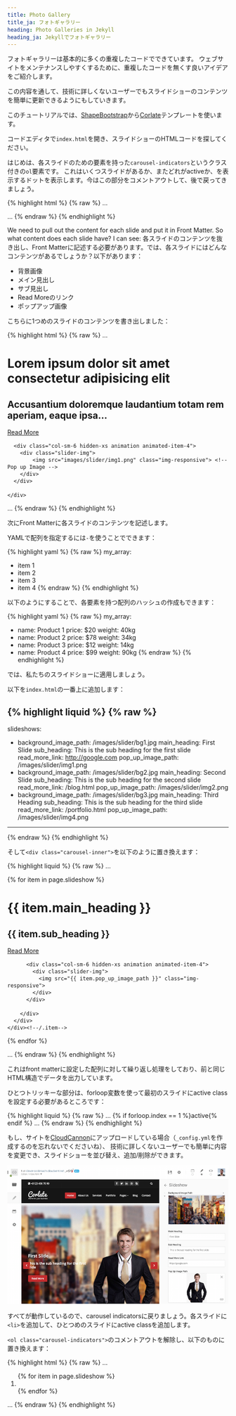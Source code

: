 ```yaml
---
title: Photo Gallery
title_ja: フォトギャラリー
heading: Photo Galleries in Jekyll
heading_ja: Jekyllでフォトギャラリー
---
```


フォトギャラリーは基本的に多くの重複したコードでできています。
ウェブサイトをメンテナンスしやすくするために、重複したコードを無くす良いアイデアをご紹介します。

この内容を通して、技術に詳しくないユーザーでもスライドショーのコンテンツを簡単に更新できるようにもしていきます。

このチュートリアルでは、[ShapeBootstrap](http://shapebootstrap.net/)から[Corlate](http://shapebootstrap.net/download?id=439)テンプレートを使います。

コードエディタで`index.html`を開き、スライドショーのHTMLコードを探してください。

はじめは、各スライドのための要素を持った`carousel-indicators`というクラス付きの`ol`要素です。
これはいくつスライドがあるか、またどれがactiveか、を表示するドットを表示します。今はこの部分をコメントアウトして、後で戻ってきましょう。

{% highlight html %}
{% raw %}
...
<!--<ol class="carousel-indicators">
    <li data-target="#main-slider" data-slide-to="0" class="active"></li>
    <li data-target="#main-slider" data-slide-to="1"></li>
    <li data-target="#main-slider" data-slide-to="2"></li>
</ol>-->
...
{% endraw %}
{% endhighlight %}

We need to pull out the content for each slide and put it in Front Matter. So what content does each slide have? I can see:
各スライドのコンテンツを抜き出し、Front Matterに記述する必要があります。では、各スライドにはどんなコンテンツがあるでしょうか？以下があります：

* 背景画像
* メイン見出し
* サブ見出し
* Read Moreのリンク
* ポップアップ画像

こちらに1つめのスライドのコンテンツを書き出しました：

{% highlight html %}
{% raw %}
...
<div class="item active" style="background-image: url(images/slider/bg1.jpg)"> <!-- Background Image -->
  <div class="container">
    <div class="row slide-margin">
      <div class="col-sm-6">
        <div class="carousel-content">
          <h1 class="animation animated-item-1">Lorem ipsum dolor sit amet consectetur adipisicing elit</h1> <!-- Main Heading -->
          <h2 class="animation animated-item-2">Accusantium doloremque laudantium totam rem aperiam, eaque ipsa...</h2> <!-- Sub Heading -->
          <a class="btn-slide animation animated-item-3" href="#">Read More</a> <!-- Read More Link -->
        </div>
      </div>

      <div class="col-sm-6 hidden-xs animation animated-item-4">
        <div class="slider-img">
            <img src="images/slider/img1.png" class="img-responsive"> <!-- Pop up Image -->
        </div>
      </div>

    </div>
  </div>
</div>
...
{% endraw %}
{% endhighlight %}

次にFront Matterに各スライドのコンテンツを記述します。

YAMLで配列を指定するには`-`を使うことでできます：

{% highlight yaml %}
{% raw %}
my_array:
  - item 1
  - item 2
  - item 3
  - item 4
{% endraw %}
{% endhighlight %}

以下のようにすることで、各要素を持つ配列のハッシュの作成もできます：

{% highlight yaml %}
{% raw %}
my_array:
  - name: Product 1
    price: $20
    weight: 40kg
  - name: Product 2
    price: $78
    weight: 34kg
  - name: Product 3
    price: $12
    weight: 14kg
  - name: Product 4
    price: $99
    weight: 90kg
{% endraw %}
{% endhighlight %}

では、私たちのスライドショーに適用しましょう。

以下を`index.html`の一番上に追加します：

{% highlight liquid %}
{% raw %}
---
slideshows:
  - background_image_path: /images/slider/bg1.jpg
    main_heading: First Slide
    sub_heading: This is the sub heading for the first slide
    read_more_link: http://google.com
    pop_up_image_path: /images/slider/img1.png
  - background_image_path: /images/slider/bg2.jpg
    main_heading: Second Slide
    sub_heading: This is the sub heading for the second slide
    read_more_link: /blog.html
    pop_up_image_path: /images/slider/img2.png
  - background_image_path: /images/slider/bg3.jpg
    main_heading: Third Heading
    sub_heading: This is the sub heading for the third slide
    read_more_link: /portfolio.html
    pop_up_image_path: /images/slider/img4.png
---
{% endraw %}
{% endhighlight %}

そして`<div class="carousel-inner">`を以下のように置き換えます：

{% highlight liquid %}
{% raw %}
...
<div class="carousel-inner">
  {% for item in page.slideshow %}
    <div class="item {% if forloop.index == 1 %}active{% endif %}" style="background-image: url({{ item.background_image_path }})">
      <div class="container">
        <div class="row slide-margin">
          <div class="col-sm-6">
            <div class="carousel-content">
              <h1 class="animation animated-item-1">{{ item.main_heading }}</h1>
              <h2 class="animation animated-item-2">{{ item.sub_heading }}</h2>
              <a class="btn-slide animation animated-item-3" href="{{ item.read_more_link }}">Read More</a>
            </div>
          </div>

          <div class="col-sm-6 hidden-xs animation animated-item-4">
            <div class="slider-img">
              <img src="{{ item.pop_up_image_path }}" class="img-responsive">
            </div>
          </div>

        </div>
      </div>
    </div><!--/.item-->
  {% endfor %}
</div><!--/.carousel-inner-->
...
{% endraw %}
{% endhighlight %}

これはfront matterに設定した配列に対して繰り返し処理をしており、前と同じHTML構造でデータを出力しています。

ひとつトリッキーな部分は、forloop変数を使って最初のスライドにactive classを設定する必要があるところです：

{% highlight liquid %}
{% raw %}
...
{% if forloop.index == 1 %}active{% endif %}
...
{% endraw %}
{% endhighlight %}

もし、サイトを[CloudCannon](http://cloudcannon.com)にアップロードしている場合（`_config.yml`を作成するのを忘れないでくださいね）、
技術に詳しくないユーザーでも簡単に内容を変更でき、スライドショーを並び替え、追加/削除ができます。

![CloudCannon Front Matter](/img/tutorials/slideshow/cloudcannon.png)

すべてが動作しているので、carousel indicatorsに戻りましょう。各スライドに`<li>`を追加して、ひとつめのスライドにactive classを追加します。

`<ol class="carousel-indicators">`のコメントアウトを解除し、以下のものに置き換えます：

{% highlight html %}
{% raw %}
...
<ol class="carousel-indicators">
    {% for item in page.slideshow %}
      <li data-target="#main-slider" data-slide-to="{{ forloop.index0 }}" {% if forloop.index == 1 %}class="active"{% endif %}></li>
    {% endfor %}
</ol>
...
{% endraw %}
{% endhighlight %}
